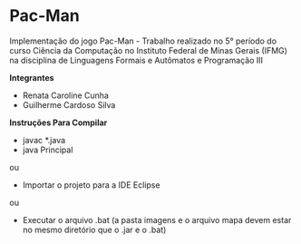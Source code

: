 # Pac-Man
Implementação do jogo Pac-Man - Trabalho realizado no 5° período do curso Ciência da Computação no Instituto Federal de Minas Gerais (IFMG) na disciplina de Linguagens Formais e Autômatos e Programação III

**Integrantes**

   * Renata Caroline Cunha
   * Guilherme Cardoso Silva

**Instruções Para Compilar**

- javac *.java
- java Principal

ou 
- Importar o projeto para a IDE Eclipse

ou
- Executar o arquivo .bat (a pasta imagens e o arquivo mapa devem estar no mesmo diretório que o .jar e o .bat)

